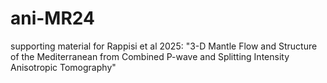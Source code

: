 # ani-MR24
supporting material for Rappisi et al 2025: "3-D Mantle Flow and Structure of the Mediterranean from Combined P-wave and Splitting Intensity Anisotropic Tomography"

